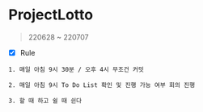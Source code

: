 # ProjectLotto

> 220628 ~ 220707

* [x] Rule
```
1. 매일 아침 9시 30분 / 오후 4시 무조건 커밋

2. 매일 아침 9시 To Do List 확인 및 진행 가능 여부 회의 진행

3. 할 때 하고 쉴 때 쉰다

```

